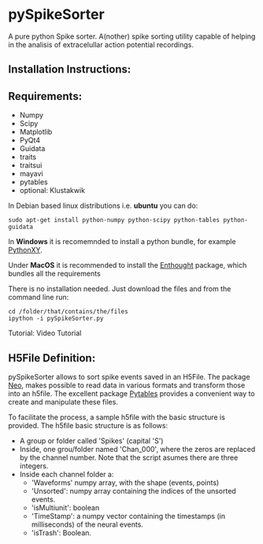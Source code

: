 pySpikeSorter
=============

A pure python Spike sorter.
A(nother) spike sorting utility capable of helping in the analisis of extracelullar action potential recordings.

Installation Instructions:
--------------------------

Requirements:
-------------
* Numpy
* Scipy
* Matplotlib
* PyQt4
* Guidata
* traits
* traitsui
* mayavi
* pytables
* optional: Klustakwik

In Debian based linux distributions i.e. **ubuntu** you can do:

    sudo apt-get install python-numpy python-scipy python-tables python-guidata

In **Windows** it is recomemnded to install a python bundle, for example [PythonXY](https://code.google.com/p/pythonxy/).

Under **MacOS** it is recommended to install the [Enthought](https://www.enthought.com/products/canopy/) package, which bundles all the requirements

There is no installation needed. Just download the files and from the command line run:

    cd /folder/that/contains/the/files
    ipython -i pySpikeSorter.py
    
Tutorial:
Video Tutorial

H5File Definition:
------------------
pySpikeSorter allows to sort spike events saved in an H5File.
The package [Neo](http://pythonhosted.org/neo/), makes possible to read data in various formats and transform those into an h5file.
The excellent package [Pytables](http://www.pytables.org/moin) provides a convenient way to create and manipulate these files.

To facilitate the process, a sample h5file with the basic structure is provided.
The h5file basic structure is as follows:
* A group or folder called 'Spikes' (capital 'S')
* Inside, one grou/folder named 'Chan_000', where the zeros are replaced by the channel number. Note that the script asumes there are three integers.
* Inside each channel folder a:
    * 'Waveforms' numpy array, with the shape (events, points)
    * 'Unsorted': numpy array containing the indices of the unsorted events.
    * 'isMultiunit': boolean
    * 'TimeStamp': a numpy vector containing the timestamps (in milliseconds) of the neural events.
    * 'isTrash': Boolean.
